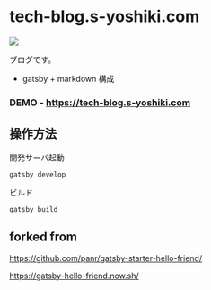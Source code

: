 # tech-blog.s-yoshiki.com

![](https://github.com/s-yoshiki/tech-blog.s-yoshiki.com/workflows/deploy%20s3/badge.svg)

ブログです。

- gatsby + markdown 構成

### DEMO - https://tech-blog.s-yoshiki.com

## 操作方法

開発サーバ起動

```
gatsby develop
```

ビルド

```
gatsby build
```

## forked from

https://github.com/panr/gatsby-starter-hello-friend/

https://gatsby-hello-friend.now.sh/
